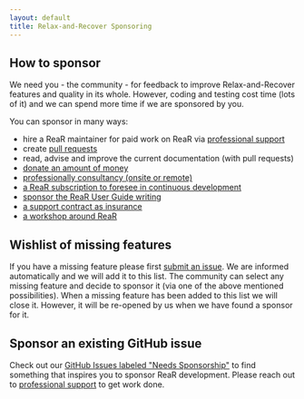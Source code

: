 ```yaml
---
layout: default
title: Relax-and-Recover Sponsoring
---
```

## How to sponsor

We need you - the community - for feedback to improve Relax-and-Recover features and quality in its whole. However, coding and testing cost time (lots of it) and we can spend more time if we are sponsored by you.

You can sponsor in many ways:

- hire a ReaR maintainer for paid work on ReaR via [professional support](./#professional-support)
- create [pull requests](https://help.github.com/articles/using-pull-requests/)
- read, advise and improve the current documentation (with pull requests)
- [donate an amount of money](https://www.paypal.com/cgi-bin/webscr?item_name=Donation+to+Relax+and+Recover&cmd=_donations&business=gratien.dhaese%40gmail.com)
- [professionally consultancy (onsite or remote)](development)
- [a ReaR subscription to foresee in continuous development](https://www.it3.be/rear-support/)
- [sponsor the ReaR User Guide writing](https://www.it3.be/projects/rear-user-guide/)
- [a support contract as insurance](https://www.it3.be/rear-support/)
- [a workshop around ReaR](https://github.com/rear/rear-workshop)

## Wishlist of missing features

If you have a missing feature please first [submit an issue](https://github.com/rear/rear/issues). We are informed automatically and we will add it to this list. The community can select any missing feature and decide to sponsor it (via one of the above mentioned possibilities). When a missing feature has been added to this list we will close it. However, it will be re-opened by us when we have found a sponsor for it.

## Sponsor an existing GitHub issue

Check out our [GitHub Issues labeled "Needs Sponsorship"](https://github.com/rear/rear/issues?q=label%3A%22needs+sponsorship%22) to find something that inspires you to sponsor ReaR development. Please reach out to [professional support](./#professional-support) to get work done.
